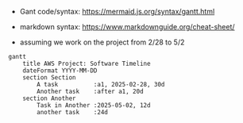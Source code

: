 - Gant code/syntax: https://mermaid.js.org/syntax/gantt.html 
- markdown syntax: https://www.markdownguide.org/cheat-sheet/ 

- assuming we work on the project from 2/28 to 5/2

```mermaid
gantt
    title AWS Project: Software Timeline
    dateFormat YYYY-MM-DD
    section Section
        A task          :a1, 2025-02-28, 30d
        Another task    :after a1, 20d
    section Another
        Task in Another :2025-05-02, 12d
        another task    :24d
```
